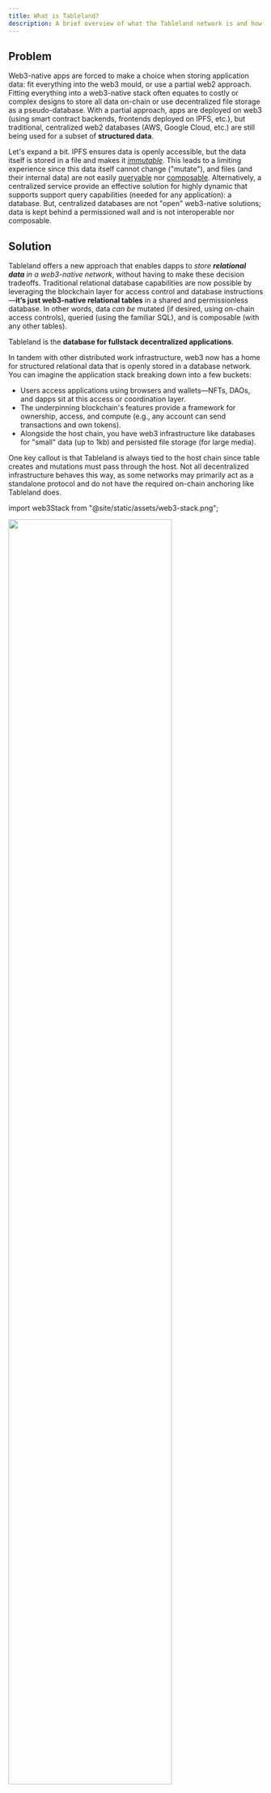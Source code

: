 ```yaml
---
title: What is Tableland?
description: A brief overview of what the Tableland network is and how it works.
---
```


## Problem

Web3-native apps are forced to make a choice when storing application data: fit everything into the web3 mould, or use a partial web2 approach. Fitting everything into a web3-native stack often equates to costly or complex designs to store all data on-chain or use decentralized file storage as a pseudo-database. With a partial approach, apps are deployed on web3 (using smart contract backends, frontends deployed on IPFS, etc.), but traditional, centralized web2 databases (AWS, Google Cloud, etc.) are still being used for a subset of **structured data**.

Let's expand a bit. IPFS ensures data is openly accessible, but the data itself is stored in a file and makes it [_immutable_](https://docs.ipfs.io/concepts/immutability/). This leads to a limiting experience since this data itself cannot change ("mutate"), and files (and their internal data) are not easily [queryable](https://en.wikipedia.org/wiki/Information_retrieval) nor [composable](https://en.wikipedia.org/wiki/Composability). Alternatively, a centralized service provide an effective solution for highly dynamic that supports support query capabilities (needed for any application): a database. But, centralized databases are not "open" web3-native solutions; data is kept behind a permissioned wall and is not interoperable nor composable.

## Solution

Tableland offers a new approach that enables dapps to _store **relational data** in a web3-native network_, without having to make these decision tradeoffs. Traditional relational database capabilities are now possible by leveraging the blockchain layer for access control and database instructions—**it’s just web3-native relational tables** in a shared and permissionless database. In other words, data _can be_ mutated (if desired, using on-chain access controls), queried (using the familiar SQL), and is composable (with any other tables).

Tableland is the **database for fullstack decentralized applications**.

In tandem with other distributed work infrastructure, web3 now has a home for structured relational data that is openly stored in a database network. You can imagine the application stack breaking down into a few buckets:

- Users access applications using browsers and wallets—NFTs, DAOs, and dapps sit at this access or coordination layer.
- The underpinning blockchain's features provide a framework for ownership, access, and compute (e.g., any account can send transactions and own tokens).
- Alongside the host chain, you have web3 infrastructure like databases for "small" data (up to 1kb) and persisted file storage (for large media).

One key callout is that Tableland is always tied to the host chain since table creates and mutations must pass through the host. Not all decentralized infrastructure behaves this way, as some networks may primarily act as a standalone protocol and do not have the required on-chain anchoring like Tableland does.

import web3Stack from "@site/static/assets/web3-stack.png";

<img src={web3Stack} width='80%'/>

Really, any type of structured data can be stored in Tableland.

- NFT collections store pointers to large media files, along with other NFT attributes, and can have owner-driven actions mutate the metadata.
- Data DAOs can upload large datasets to persisted file storage but store its metadata in Tableland tables—and enable shared access for collaborating (with on-chain accounts / rules).
- Gaming-related data like scoreboards and leaderboards make it easy for chain-driven data to be immediately queried at the application layer, off-chain.

![Abstracted Tableland](@site/static/assets/abstracted-tableland-img.png)

This underpinning infrastructure makes the developer’s journey significantly easier and opens the door to an endless data scaling layer for web3 applications.

## How does Tableland work?

Tableland decomposes a traditional relational database into two primary components:

- On-chain registry with EVM account-based Access Control Logic (ACL).
- A network of permissionless databases running a web3-limited SQLite.

Each table in Tableland is initially minted as an [ERC721](https://docs.openzeppelin.com/contracts/3.x/api/token/erc721#ERC721) token on the base EVM-compatible layer. Thus, there’s an on-chain table owner that can set ACL privileges for a table, and the off-chain Tableland network manages the creation of and subsequent mutations to the table itself. The link between on-chain and off-chain is all handled at the Tableland [gateway](reference/gateway)—off-chain read queries allow for accessibility of SQL data while the core data availability is all on-chain.

For example, at the contract level, you might have some web3 app that mints ERC721 tokens. The contract simply points to the Tableland network (like using the [`baseURI`](https://docs.openzeppelin.com/contracts/2.x/api/token/erc721#ERC721Metadata-baseURI--) + [`tokenURI`](https://docs.openzeppelin.com/contracts/2.x/api/token/erc721#ERC721Metadata-tokenURI-uint256-)), just as many existing ERC721 tokens use IPFS gateways or centralized servers. The key difference is that the underpinning infrastructure behind the gateway is a fully decentralized database network that offers the best of both worlds.

import genericTableland from "@site/static/assets/tbl-generic-diagram.png";

<img src={genericTableland} width='80%'/>

### Access control

Only those with the proper on-chain privileges can _write_ to a specific table. Table _reads_, however, **do not have an on-chain operation** and use the Tableland gateway. Thus, read queries are open and can come from a simple frontend request or even other non-EVM blockchains. Anyone can read table data.

Now, in order to use Tableland, a table must first be created (i.e., minted on-chain as an ERC721 at the Tableland registry contract). The deploying address is initially set as the table owner, and this owner gets to set the permissions for any other users that attempt to interact with the table in a mutating capacity. For example, the owner can set rules for who can update/insert/delete values, which data they can alter, or even decide if they’d like to _transfer ownership_ of the table to another party. Plus, more complex queries can join data from multiple tables (owned or non-owned) to create an entirely dynamic and composable relational data layer.

Consider the following diagram, which generalizes a new user’s interactions with a table that’s already been deployed to Tableland by some dapp:

import networkOverview from "@site/static/assets/network-overview.png";

<img src={networkOverview} width='80%'/>

Here’s the overall flow of information:

1. A new user interacts with a dapp’s UI and tries to update some information stored in a table on Tableland.
2. The dapp calls the Tableland registry smart contract to run this SQL statement and checks custom ACLs that define this new user’s permissions (which rows, columns, and other clauses).
3. The Tableland smart contract takes the SQL statement & the permissions for this user, and it incorporates these into emitted events that describe the SQL-based actions to take.
4. The Tableland validator node listens for these events and subsequently takes one of the following actions:
   1. If the user has the correct privileges for writing to a table, the validator will run the SQL statement accordingly (e.g., insert a new row into the table or update an existing value) and broadcast confirmation data to the Tableland network.
   2. If the user _does not_ _have_ the right privileges, the validator _will not_ take any action on the table.
5. If the request is simply a read query, the corresponding data will be returned.

Tableland is an entirely open network where anyone can perform read-only queries on any table (but only permissioned writes). Namely, the dapp will be able to reflect all chain-driven updates without needing to manage any database infrastructure on their own.

